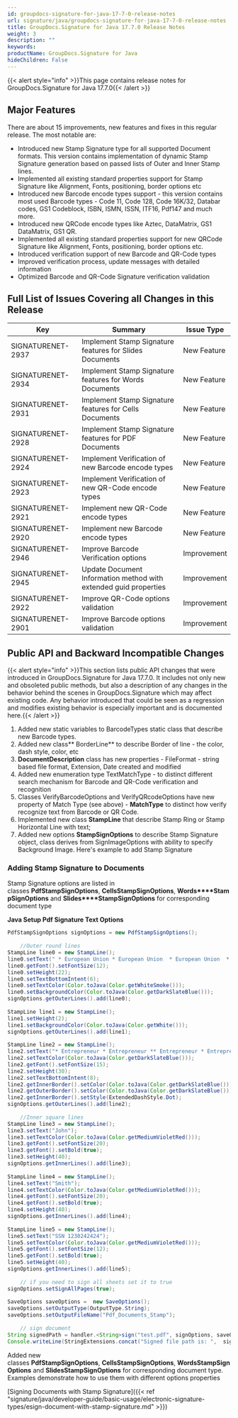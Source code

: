 ```yaml
---
id: groupdocs-signature-for-java-17-7-0-release-notes
url: signature/java/groupdocs-signature-for-java-17-7-0-release-notes
title: GroupDocs.Signature for Java 17.7.0 Release Notes
weight: 3
description: ""
keywords: 
productName: GroupDocs.Signature for Java
hideChildren: False
---
```

{{< alert style="info" >}}This page contains release notes for GroupDocs.Signature for Java 17.7.0{{< /alert >}}

## Major Features

There are about 15 improvements, new features and fixes in this regular release. The most notable are:

*   Introduced new Stamp Signature type for all supported Document formats. This version contains implementation of dynamic Stamp Signature generation based on passed lists of Outer and Inner Stamp lines.
*   Implemented all existing standard properties support for Stamp Signature like Alignment, Fonts, positioning, border options etc
*   Introduced new Barcode encode types support - this version contains most used Barcode types - Code 11, Code 128, Code 16K/32, Databar codes, GS1 Codeblock, ISBN, ISMN, ISSN, ITF16, Pdf147 and much more.
*   Introduced new QRCode encode types like Aztec, DataMatrix, GS1 DataMatrix, GS1 QR.
*   Implemented all existing standard properties support for new QRCode Signature like Alignment, Fonts, positioning, border options etc.
*   Introduced verification support of new Barcode and QR-Code types
*   Improved verification process, update messages with detailed information
*   Optimized Barcode and QR-Code Signature verification validation

## Full List of Issues Covering all Changes in this Release

| Key | Summary | Issue Type |
| --- | --- | --- |
| SIGNATURENET-2937 | Implement Stamp Signature features for Slides Documents | New Feature |
| SIGNATURENET-2934 | Implement Stamp Signature features for Words Documents | New Feature |
| SIGNATURENET-2931 | Implement Stamp Signature features for Cells Documents | New Feature |
| SIGNATURENET-2928 | Implement Stamp Signature features for PDF Documents | New Feature |
| SIGNATURENET-2924 | Implement Verification of new Barcode encode types | New Feature |
| SIGNATURENET-2923 | Implement Verification of new QR-Code encode types | New Feature |
| SIGNATURENET-2921 | Implement new QR-Code encode types | New Feature |
| SIGNATURENET-2920 | Implement new Barcode encode types | New Feature |
| SIGNATURENET-2946 | Improve Barcode Verification options | Improvement |
| SIGNATURENET-2945 | Update Document Information method with extended guid properties | Improvement |
| SIGNATURENET-2922 | Improve QR-Code options validation | Improvement |
| SIGNATURENET-2901 | Improve Barcode options validation | Improvement |

## Public API and Backward Incompatible Changes

{{< alert style="info" >}}This section lists public API changes that were introduced in GroupDocs.Signature for Java 17.7.0. It includes not only new and obsoleted public methods, but also a description of any changes in the behavior behind the scenes in GroupDocs.Signature which may affect existing code. Any behavior introduced that could be seen as a regression and modifies existing behavior is especially important and is documented here.{{< /alert >}}

1.  Added new static variables to BarcodeTypes static class that describe new Barcode types.
2.  Added new class** BorderLine** to describe Border of line - the color, dash style, color, etc
3.  **DocumentDescription** class has new properties - FileFormat - string based file format, Extension, Date created and modified
4.  Added new enumeration type TextMatchType - to distinct different search mechanism for Barcode and QR-Code verification and recognition
5.  Classes VerifyBarcodeOptions and VerifyQRcodeOptions have new property of Match Type (see above) - **MatchType** to distinct how verify recognize text from Barcode or QR Code.
6.  Implemented new class **StampLine** that describe Stamp Ring or Stamp Horizontal Line with text;
7.  Added new options **StampSignOptions** to describe Stamp Signature object, class derives from SignImageOptions with ability to specify Background Image. Here's example to add Stamp Signature

### Adding Stamp Signature to Documents

Stamp Signature options are listed in classes **PdfStampSignOptions**, **CellsStampSignOptions**, **Words****StampSignOptions** and **Slides****StampSignOptions** for corresponding document type

**Java Setup Pdf Signature Text Options**

```java
PdfStampSignOptions signOptions = new PdfStampSignOptions();
  
    //Outer round lines
StampLine line0 = new StampLine();
line0.setText(" * European Union * European Union  * European Union  * European Union  * European Union  * ");
line0.getFont().setFontSize(12);
line0.setHeight(22);
line0.setTextBottomIntent(6);
line0.setTextColor(Color.toJava(Color.getWhiteSmoke()));
line0.setBackgroundColor(Color.toJava(Color.getDarkSlateBlue()));
signOptions.getOuterLines().add(line0);
  
StampLine line1 = new StampLine();
line1.setHeight(2);
line1.setBackgroundColor(Color.toJava(Color.getWhite()));
signOptions.getOuterLines().add(line1);
  
StampLine line2 = new StampLine();
line2.setText("* Entrepreneur * Entrepreneur ** Entrepreneur * Entrepreneur *");
line2.setTextColor(Color.toJava(Color.getDarkSlateBlue()));
line2.getFont().setFontSize(15);
line2.setHeight(30);
line2.setTextBottomIntent(8);
line2.getInnerBorder().setColor(Color.toJava(Color.getDarkSlateBlue()));
line2.getOuterBorder().setColor(Color.toJava(Color.getDarkSlateBlue()));
line2.getInnerBorder().setStyle(ExtendedDashStyle.Dot);
signOptions.getOuterLines().add(line2);
  
    //Inner square lines
StampLine line3 = new StampLine();
line3.setText("John");
line3.setTextColor(Color.toJava(Color.getMediumVioletRed()));
line3.getFont().setFontSize(20);
line3.getFont().setBold(true);
line3.setHeight(40);
signOptions.getInnerLines().add(line3);
  
StampLine line4 = new StampLine();
line4.setText("Smith");
line4.setTextColor(Color.toJava(Color.getMediumVioletRed()));
line4.getFont().setFontSize(20);
line4.getFont().setBold(true);
line4.setHeight(40);
signOptions.getInnerLines().add(line4);
  
StampLine line5 = new StampLine();
line5.setText("SSN 1230242424");
line5.setTextColor(Color.toJava(Color.getMediumVioletRed()));
line5.getFont().setFontSize(12);
line5.getFont().setBold(true);
line5.setHeight(40);
signOptions.getInnerLines().add(line5);
  
    // if you need to sign all sheets set it to true
signOptions.setSignAllPages(true);
  
SaveOptions saveOptions =  new SaveOptions();
saveOptions.setOutputType(OutputType.String);
saveOptions.setOutputFileName("Pdf_Documents_Stamp");
  
    // sign document
String signedPath = handler.<String>sign("test.pdf", signOptions, saveOptions);
Console.writeLine(StringExtensions.concat("Signed file path is: ",  signedPath));
```

Added new classes **PdfStampSignOptions**, **CellsStampSignOptions**, **WordsStampSignOptions** and **SlidesStampSignOptions** for corresponding document type. Examples demonstrate how to use them with different options properties

[Signing Documents with Stamp Signature]({{< ref "signature/java/developer-guide/basic-usage/electronic-signature-types/esign-document-with-stamp-signature.md" >}})
